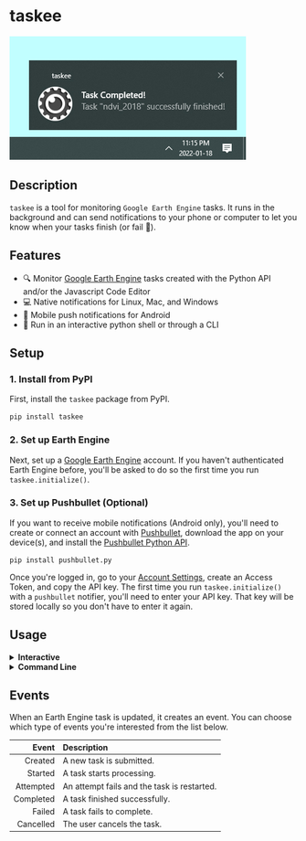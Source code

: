# taskee

![](assets/preview_windows.jpg)

## Description

`taskee` is a tool for monitoring `Google Earth Engine` tasks. It runs in the background and can send notifications to your phone or computer to let you know when your tasks finish (or fail 🤫).

## Features

- 🔍 Monitor [Google Earth Engine](https://developers.google.com/earth-engine) tasks created with the Python API and/or the Javascript Code Editor
- 💻 Native notifications for Linux, Mac, and Windows
- 📱 Mobile push notifications for Android
- 🐍 Run in an interactive python shell or through a CLI

## Setup

### 1. Install from PyPI
First, install the `taskee` package from PyPI.

```posh
pip install taskee
```

### 2. Set up Earth Engine
Next, set up a [Google Earth Engine](https://developers.google.com/earth-engine) account. If you haven't authenticated Earth Engine before, you'll be asked to do so the first time you run `taskee.initialize()`.

### 3. Set up Pushbullet (Optional)
If you want to receive mobile notifications (Android only), you'll need to create or connect an account with [Pushbullet](https://pushbullet.com), download the app on your device(s), and install the [Pushbullet Python API](https://github.com/rbrcsk/pushbullet.py). 

```posh
pip install pushbullet.py
```

Once you're logged in, go to your [Account Settings](https://www.pushbullet.com/#settings), create an Access Token, and copy the API key. The first time you run `taskee.initialize()` with a `pushbullet` notifier, you'll need to enter your API key. That key will be stored locally so you don't have to enter it again.

## Usage

<details>
  <summary><b>Interactive</b></summary></br>

One way to run `taskee` is to set up an interactive Python shell or Jupyter kernel. 

Just import `taskee`, initialize the `Watcher` object, and start watching for tasks.
```python
import taskee

watcher = taskee.initialize()
watcher.watch()
```

### Selecting a Notifier

By default, `taskee` will use the `native` notification system built into your computer's operating system. If you want notifications on other devices, [set up Pushbullet](#3-set-up-pushbullet-optional) and use it by passing `pushbullet` to the `notifiers` argument.

```python
watcher = taskee.initialize(notifiers="pushbullet")
```

You can use both notifiers by passing a list with both notifiers...

```python
watcher = taskee.initialize(notifiers=["native", "pushbullet"])
```

Or use the shorcut keyword `all`.

```python
watcher = taskee.initialize(notifiers="all")
```

### Filtering Events

There are a lot of [possible events](#events) that can happen to Earth Engine tasks. By default, `taskee` will notify you when a task completes or fails, but you can specify which events to watch for using the `watch_for` argument.

```python
watcher.watch(watch_for=["attempted", "failed", "cancelled"])
```

Once again, `all` is a convenient keyword if you want to use all available events.

```python
watcher.watch(watch_for="all")
```

### Other Options

You can set how often tasks are re-checked using the `interval_minutes` keyword...

```python
watcher.watch(interval_minutes=5)
```

And modify how much information is logged to the console using the `logging_level` argument and [this list of levels](https://docs.python.org/3/library/logging.html#levels).

```python
watcher = taskee.initalize(logging_level="DEBUG")
```

</details>
  
  
<details>
  <summary><b>Command Line</b></summary></br>
  
You can also run `taskee` with the command line interface. By default, the command below will watch for `completed` and `failed` events every 15 minutes and notify you with `native` notifications.

```posh
python -m taskee.cli
```

You can watch for additional events by providing a list of events (case-insensitive).

```posh
python -m taskee.cli completed failed attempted
```

Or use `all` to monitor any event type.
```posh
python -m taskee.cli all
```

You add notifiers using the `--notifier` or `-n` option. Like with events, you can use `all` as a shortcut.
```posh
python -m taskee.cli -n native -n pushbullet
```

And you can adjust the update interval using the `--interval_mins` or `-i` option.
```posh
python -m taskee.cli -i 10
```

Putting it all together, the command below will watch for `failed` and `attempted` events using the `pushbullet` notifier every `5` minutes.
```posh
python -m taskee.cli failed attempted -n pushbullet -i 5
```

For help:
```posh
python -m taskee.cli --help
```
</details>

## Events

When an Earth Engine task is updated, it creates an event. You can choose which type of events you're interested from the list below.

| Event | Description |
| ----: | :----- |
| Created | A new task is submitted. |
| Started | A task starts processing. |
| Attempted | An attempt fails and the task is restarted. |
| Completed | A task finished successfully. |
| Failed | A task fails to complete. |
| Cancelled | The user cancels the task. |
